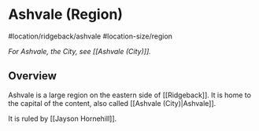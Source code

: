# Ashvale (Region)
#location/ridgeback/ashvale #location-size/region

*For Ashvale, the City, see [[Ashvale (City)]].*

## Overview
Ashvale is a large region on the eastern side of [[Ridgeback]]. It is home to the capital of the content, also called [[Ashvale (City)|Ashvale]].

It is ruled by [[Jayson Hornehill]].
